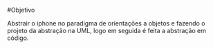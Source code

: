 #Objetivo

Abstrair o iphone no paradigma de orientações a objetos e fazendo o projeto da abstração na UML, logo em seguida é feita a abstração em código.